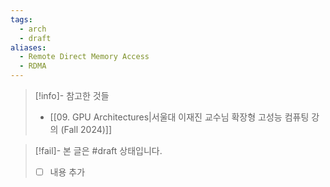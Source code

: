 ```yaml
---
tags:
  - arch
  - draft
aliases:
  - Remote Direct Memory Access
  - RDMA
---
```

> [!info]- 참고한 것들
> - [[09. GPU Architectures|서울대 이재진 교수님 확장형 고성능 컴퓨팅 강의 (Fall 2024)]]

> [!fail]- 본 글은 #draft 상태입니다.
> - [ ] 내용 추가